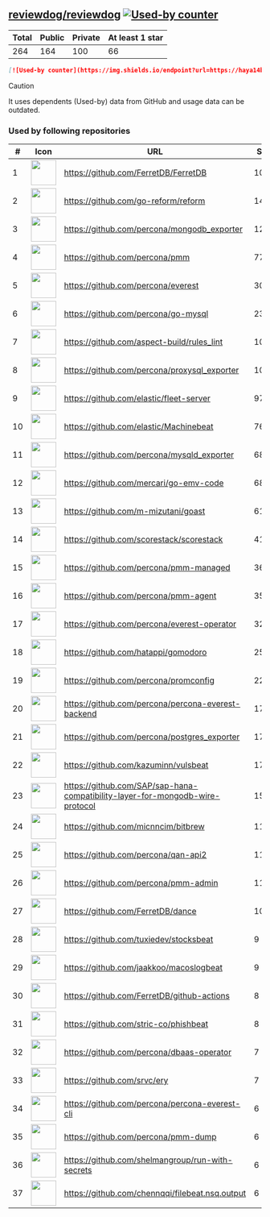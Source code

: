 





## [reviewdog/reviewdog](https://github.com/reviewdog/reviewdog) [![Used-by counter](https://img.shields.io/endpoint?url=https://haya14busa.github.io/github-used-by/data/reviewdog/reviewdog/shieldsio.json)](https://github.com/haya14busa/github-used-by/tree/main/repo/reviewdog/reviewdog)

| Total | Public | Private | At least 1 star
| ----- | ------ | ------- | ---------------
| 264 | 164 | 100 | 66 |

```md
[![Used-by counter](https://img.shields.io/endpoint?url=https://haya14busa.github.io/github-used-by/data/reviewdog/reviewdog/shieldsio.json)](https://github.com/haya14busa/github-used-by/tree/main/repo/reviewdog/reviewdog)
```

> [!CAUTION]
> It uses dependents (Used-by) data from GitHub and usage data can be outdated.

### Used by following repositories

| # | Icon | URL | Stars |
| -- | -- | -- | -- | 
|1|<img src="https://github.com/FerretDB.png" width=50 height=50>|https://github.com/FerretDB/FerretDB|10197|
|2|<img src="https://github.com/go-reform.png" width=50 height=50>|https://github.com/go-reform/reform|1444|
|3|<img src="https://github.com/percona.png" width=50 height=50>|https://github.com/percona/mongodb_exporter|1262|
|4|<img src="https://github.com/percona.png" width=50 height=50>|https://github.com/percona/pmm|775|
|5|<img src="https://github.com/percona.png" width=50 height=50>|https://github.com/percona/everest|301|
|6|<img src="https://github.com/percona.png" width=50 height=50>|https://github.com/percona/go-mysql|239|
|7|<img src="https://github.com/aspect-build.png" width=50 height=50>|https://github.com/aspect-build/rules_lint|109|
|8|<img src="https://github.com/percona.png" width=50 height=50>|https://github.com/percona/proxysql_exporter|109|
|9|<img src="https://github.com/elastic.png" width=50 height=50>|https://github.com/elastic/fleet-server|97|
|10|<img src="https://github.com/elastic.png" width=50 height=50>|https://github.com/elastic/Machinebeat|76|
|11|<img src="https://github.com/percona.png" width=50 height=50>|https://github.com/percona/mysqld_exporter|68|
|12|<img src="https://github.com/mercari.png" width=50 height=50>|https://github.com/mercari/go-emv-code|68|
|13|<img src="https://github.com/m-mizutani.png" width=50 height=50>|https://github.com/m-mizutani/goast|61|
|14|<img src="https://github.com/scorestack.png" width=50 height=50>|https://github.com/scorestack/scorestack|41|
|15|<img src="https://github.com/percona.png" width=50 height=50>|https://github.com/percona/pmm-managed|36|
|16|<img src="https://github.com/percona.png" width=50 height=50>|https://github.com/percona/pmm-agent|35|
|17|<img src="https://github.com/percona.png" width=50 height=50>|https://github.com/percona/everest-operator|32|
|18|<img src="https://github.com/hatappi.png" width=50 height=50>|https://github.com/hatappi/gomodoro|25|
|19|<img src="https://github.com/percona.png" width=50 height=50>|https://github.com/percona/promconfig|22|
|20|<img src="https://github.com/percona.png" width=50 height=50>|https://github.com/percona/percona-everest-backend|17|
|21|<img src="https://github.com/percona.png" width=50 height=50>|https://github.com/percona/postgres_exporter|17|
|22|<img src="https://github.com/kazuminn.png" width=50 height=50>|https://github.com/kazuminn/vulsbeat|17|
|23|<img src="https://github.com/SAP.png" width=50 height=50>|https://github.com/SAP/sap-hana-compatibility-layer-for-mongodb-wire-protocol|15|
|24|<img src="https://github.com/micnncim.png" width=50 height=50>|https://github.com/micnncim/bitbrew|11|
|25|<img src="https://github.com/percona.png" width=50 height=50>|https://github.com/percona/qan-api2|11|
|26|<img src="https://github.com/percona.png" width=50 height=50>|https://github.com/percona/pmm-admin|11|
|27|<img src="https://github.com/FerretDB.png" width=50 height=50>|https://github.com/FerretDB/dance|10|
|28|<img src="https://github.com/tuxiedev.png" width=50 height=50>|https://github.com/tuxiedev/stocksbeat|9|
|29|<img src="https://github.com/jaakkoo.png" width=50 height=50>|https://github.com/jaakkoo/macoslogbeat|9|
|30|<img src="https://github.com/FerretDB.png" width=50 height=50>|https://github.com/FerretDB/github-actions|8|
|31|<img src="https://github.com/stric-co.png" width=50 height=50>|https://github.com/stric-co/phishbeat|8|
|32|<img src="https://github.com/percona.png" width=50 height=50>|https://github.com/percona/dbaas-operator|7|
|33|<img src="https://github.com/srvc.png" width=50 height=50>|https://github.com/srvc/ery|7|
|34|<img src="https://github.com/percona.png" width=50 height=50>|https://github.com/percona/percona-everest-cli|6|
|35|<img src="https://github.com/percona.png" width=50 height=50>|https://github.com/percona/pmm-dump|6|
|36|<img src="https://github.com/shelmangroup.png" width=50 height=50>|https://github.com/shelmangroup/run-with-secrets|6|
|37|<img src="https://github.com/chennqqi.png" width=50 height=50>|https://github.com/chennqqi/filebeat.nsq.output|6|
